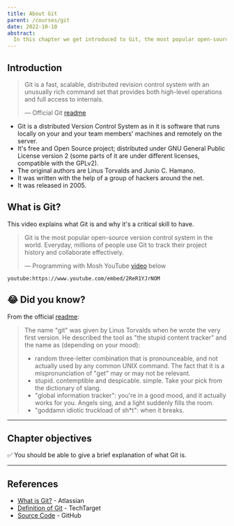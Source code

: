 ```yaml
---
title: About Git
parent: /courses/git
date: 2022-10-10
abstract:
  In this chapter we get introduced to Git, the most popular open-source version control system in the world.
---
```


## Introduction

> Git is a fast, scalable, distributed revision control system with an unusually
> rich command set that provides both high-level operations and full access to internals.
>
> &#8212; Official Git [readme][readme]

- Git is a distributed Version Control System as in it is software that runs locally on your
  and your team members' machines and remotely on the server.
- It's free and Open Source project; distributed under GNU General Public License version 2
  (some parts of it are under different licenses, compatible with the GPLv2).
- The original authors are Linus Torvalds and Junio C. Hamano.
- It was written with the help of a group of hackers around the net.
- It was released in 2005.

## What is Git?

This video explains what Git is and why it's a critical skill to have.

> Git is the most popular open-source version control system in the world.
> Everyday, millions of people use Git to track their project history and collaborate effectively.
>
> &#8212; Programming with Mosh YouTube [video](https://youtu.be/2ReR1YJrNOM) below

`youtube:https://www.youtube.com/embed/2ReR1YJrNOM`

## :joy: Did you know?

From the official [readme][readme]:

> The name "git" was given by Linus Torvalds when he wrote the very first version. He described the tool as "the stupid content tracker" and the name as (depending on your mood):
>
> - random three-letter combination that is pronounceable, and not actually used by any common UNIX command. The fact that it is a mispronunciation of "get" may or may not be relevant.
> - stupid. contemptible and despicable. simple. Take your pick from the dictionary of slang.
> - "global information tracker": you're in a good mood, and it actually works for you. Angels sing, and a light suddenly fills the room.
> - "goddamn idiotic truckload of sh\*t": when it breaks.

---

## Chapter objectives

:white_check_mark: You should be able to give a brief explanation of what Git is.

---

## References

- [What is Git?][atlassian] - Atlassian
- [Definition of Git][techtarget] - TechTarget
- [Source Code][source-code] - GitHub

[atlassian]: https://www.atlassian.com/git/tutorials/what-is-git
[techtarget]: https://www.techtarget.com/searchitoperations/definition/Git
[source-code]: https://github.com/git/git
[readme]: https://github.com/git/git#readme

